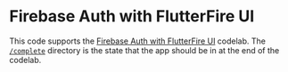 # Firebase Auth with FlutterFire UI

This code supports the [Firebase Auth with FlutterFire UI][] codelab.
The [`/complete`](./complete) directory is the state that the 
app should be in at the end of the codelab. 

[Firebase Auth with FlutterFire UI]: https://firebase.google.com/codelabs/firebase-auth-in-flutter-apps
